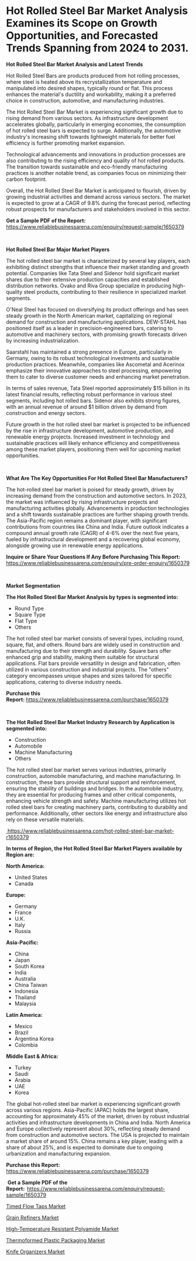 <p><h1>Hot Rolled Steel Bar Market Analysis Examines its Scope on Growth Opportunities, and Forecasted Trends Spanning from 2024 to 2031.</h1></p><p><strong>Hot Rolled Steel Bar Market Analysis and Latest Trends</strong></p>
<p><p>Hot Rolled Steel Bars are products produced from hot rolling processes, where steel is heated above its recrystallization temperature and manipulated into desired shapes, typically round or flat. This process enhances the material's ductility and workability, making it a preferred choice in construction, automotive, and manufacturing industries.</p><p>The Hot Rolled Steel Bar Market is experiencing significant growth due to rising demand from various sectors. As infrastructure development accelerates globally, particularly in emerging economies, the consumption of hot rolled steel bars is expected to surge. Additionally, the automotive industry's increasing shift towards lightweight materials for better fuel efficiency is further promoting market expansion.</p><p>Technological advancements and innovations in production processes are also contributing to the rising efficiency and quality of hot rolled products. The transition towards sustainable and eco-friendly manufacturing practices is another notable trend, as companies focus on minimizing their carbon footprint.</p><p>Overall, the Hot Rolled Steel Bar Market is anticipated to flourish, driven by growing industrial activities and demand across various sectors. The market is expected to grow at a CAGR of 9.8% during the forecast period, reflecting robust prospects for manufacturers and stakeholders involved in this sector.</p></p>
<p><strong>Get a Sample PDF of the Report:&nbsp;</strong> <a href="https://www.reliablebusinessarena.com/enquiry/request-sample/1650379?utm_campaign=1290&utm_medium=2&utm_source=Github&utm_content=ia&utm_term=26092024&utm_id=hot-rolled-steel-bar">https://www.reliablebusinessarena.com/enquiry/request-sample/1650379</a></p>
<p>&nbsp;</p>
<p><strong>Hot Rolled Steel Bar Major Market Players</strong></p>
<p><p>The hot rolled steel bar market is characterized by several key players, each exhibiting distinct strengths that influence their market standing and growth potential. Companies like Tata Steel and Sidenor hold significant market shares due to their extensive production capacities and established distribution networks. Ovako and Riva Group specialize in producing high-quality steel products, contributing to their resilience in specialized market segments.</p><p>O'Neal Steel has focused on diversifying its product offerings and has seen steady growth in the North American market, capitalizing on regional demand for construction and manufacturing applications. DEW-STAHL has positioned itself as a leader in precision-engineered bars, catering to automotive and machinery sectors, with promising growth forecasts driven by increasing industrialization.</p><p>Saarstahl has maintained a strong presence in Europe, particularly in Germany, owing to its robust technological investments and sustainable production practices. Meanwhile, companies like Ascometal and Acerinox emphasize their innovative approaches to steel processing, empowering them to cater to diverse customer needs and enhancing market penetration.</p><p>In terms of sales revenue, Tata Steel reported approximately $15 billion in its latest financial results, reflecting robust performance in various steel segments, including hot rolled bars. Sidenor also exhibits strong figures, with an annual revenue of around $1 billion driven by demand from construction and energy sectors.</p><p>Future growth in the hot rolled steel bar market is projected to be influenced by the rise in infrastructure development, automotive production, and renewable energy projects. Increased investment in technology and sustainable practices will likely enhance efficiency and competitiveness among these market players, positioning them well for upcoming market opportunities.</p></p>
<p>&nbsp;</p>
<p><strong>What Are The Key Opportunities For Hot Rolled Steel Bar Manufacturers?</strong></p>
<p><p>The hot-rolled steel bar market is poised for steady growth, driven by increasing demand from the construction and automotive sectors. In 2023, the market was influenced by rising infrastructure projects and manufacturing activities globally. Advancements in production technologies and a shift towards sustainable practices are further shaping growth trends. The Asia-Pacific region remains a dominant player, with significant contributions from countries like China and India. Future outlook indicates a compound annual growth rate (CAGR) of 4-6% over the next five years, fueled by infrastructural development and a recovering global economy, alongside growing use in renewable energy applications.</p></p>
<p><strong>Inquire or Share Your Questions If Any Before Purchasing This Report:</strong> <a href="https://www.reliablebusinessarena.com/enquiry/pre-order-enquiry/1650379?utm_campaign=1290&utm_medium=2&utm_source=Github&utm_content=ia&utm_term=26092024&utm_id=hot-rolled-steel-bar">https://www.reliablebusinessarena.com/enquiry/pre-order-enquiry/1650379</a></p>
<p>&nbsp;</p>
<p><strong>Market Segmentation</strong></p>
<p><strong>The Hot Rolled Steel Bar Market Analysis by types is segmented into:</strong></p>
<p><ul><li>Round Type</li><li>Square Type</li><li>Flat Type</li><li>Others</li></ul></p>
<p><p>The hot rolled steel bar market consists of several types, including round, square, flat, and others. Round bars are widely used in construction and manufacturing due to their strength and durability. Square bars offer enhanced grip and stability, making them suitable for structural applications. Flat bars provide versatility in design and fabrication, often utilized in various construction and industrial projects. The "others" category encompasses unique shapes and sizes tailored for specific applications, catering to diverse industry needs.</p></p>
<p><strong>Purchase this Report:&nbsp;</strong><a href="https://www.reliablebusinessarena.com/purchase/1650379?utm_campaign=1290&utm_medium=2&utm_source=Github&utm_content=ia&utm_term=26092024&utm_id=hot-rolled-steel-bar">https://www.reliablebusinessarena.com/purchase/1650379</a></p>
<p>&nbsp;</p>
<p><strong>The Hot Rolled Steel Bar Market Industry Research by Application is segmented into:</strong></p>
<p><ul><li>Construction</li><li>Automobile</li><li>Machine Manufacturing</li><li>Others</li></ul></p>
<p><p>The hot rolled steel bar market serves various industries, primarily construction, automobile manufacturing, and machine manufacturing. In construction, these bars provide structural support and reinforcement, ensuring the stability of buildings and bridges. In the automobile industry, they are essential for producing frames and other critical components, enhancing vehicle strength and safety. Machine manufacturing utilizes hot rolled steel bars for creating machinery parts, contributing to durability and performance. Additionally, other sectors like energy and infrastructure also rely on these versatile materials.</p></p>
<p><a href="https://www.reliablebusinessarena.com/hot-rolled-steel-bar-market-r1650379?utm_campaign=1290&utm_medium=2&utm_source=Github&utm_content=ia&utm_term=26092024&utm_id=hot-rolled-steel-bar">&nbsp;https://www.reliablebusinessarena.com/hot-rolled-steel-bar-market-r1650379</a></p>
<p><strong>In terms of Region, the Hot Rolled Steel Bar Market Players available by Region are:</strong></p>
<p>
    <p> <strong> North America: </strong>
        <ul>
            <li>United States</li>
            <li>Canada</li>
        </ul>
        </p> 
    <p> <strong> Europe: </strong>
        <ul>
            <li>Germany</li>
            <li>France</li>
            <li>U.K.</li>
            <li>Italy</li>
            <li>Russia</li>
        </ul>
        </p> 
    <p> <strong> Asia-Pacific: </strong>
        <ul>
            <li>China</li>
            <li>Japan</li>
            <li>South Korea</li>
            <li>India</li>
            <li>Australia</li>
            <li>China Taiwan</li>
            <li>Indonesia</li>
            <li>Thailand</li>
            <li>Malaysia</li>
        </ul>
        </p> 
    <p> <strong> Latin America: </strong>
        <ul>
            <li>Mexico</li>
            <li>Brazil</li>
            <li>Argentina Korea</li>
            <li>Colombia</li>
        </ul>
        </p> 
    <p> <strong> Middle East & Africa: </strong>
        <ul>
            <li>Turkey</li>
            <li>Saudi</li>
            <li>Arabia</li>
            <li>UAE</li>
            <li>Korea</li>
        </ul>
    </p>
    </p>
<p><p>The global hot-rolled steel bar market is experiencing significant growth across various regions. Asia-Pacific (APAC) holds the largest share, accounting for approximately 45% of the market, driven by robust industrial activities and infrastructure developments in China and India. North America and Europe collectively represent about 30%, reflecting steady demand from construction and automotive sectors. The USA is projected to maintain a market share of around 15%. China remains a key player, leading with a share of about 25%, and is expected to dominate due to ongoing urbanization and manufacturing expansion.</p></p>
<p><strong>Purchase this Report: </strong><a href="https://www.reliablebusinessarena.com/purchase/1650379?utm_campaign=1290&utm_medium=2&utm_source=Github&utm_content=ia&utm_term=26092024&utm_id=hot-rolled-steel-bar">https://www.reliablebusinessarena.com/purchase/1650379</a></p>
<p>&nbsp;<strong>Get a Sample PDF of the Report:&nbsp;&nbsp;</strong><a href="https://www.reliablebusinessarena.com/enquiry/request-sample/1650379?utm_campaign=1290&utm_medium=2&utm_source=Github&utm_content=ia&utm_term=26092024&utm_id=hot-rolled-steel-bar">https://www.reliablebusinessarena.com/enquiry/request-sample/1650379</a></p>
<p><strong></strong></p>
<p><p><a href="https://issuu.com/reportprime-2/docs/timed-flow-taps-market-size-2030.pp_14e2819ae1f246?utm_campaign=1290&utm_medium=2&utm_source=Github&utm_content=ia&utm_term=26092024&utm_id=hot-rolled-steel-bar">Timed Flow Taps Market</a></p><p><a href="https://www.linkedin.com/pulse/global-grain-refiners-industry-types-applications-market-players-w70kc?trackingId=UWFKK57YRkWhYQ5YbiZ4Xw%3D%3D&utm_campaign=1290&utm_medium=2&utm_source=Github&utm_content=ia&utm_term=26092024&utm_id=hot-rolled-steel-bar">Grain Refiners Market</a></p><p><a href="https://github.com/lylyparadise/Market-Research-Report-List-5/blob/main/high-temperature-resistant-polyamide-market.md?utm_campaign=1290&utm_medium=2&utm_source=Github&utm_content=ia&utm_term=26092024&utm_id=hot-rolled-steel-bar">High-Temperature Resistant Polyamide Market</a></p><p><a href="https://www.linkedin.com/pulse/global-thermoformed-plastic-packaging-industry-analysis-zbvee?trackingId=gy52%2BAL%2FSbSzdFpNcmGWWA%3D%3D&utm_campaign=1290&utm_medium=2&utm_source=Github&utm_content=ia&utm_term=26092024&utm_id=hot-rolled-steel-bar">Thermoformed Plastic Packaging Market</a></p><p><a href="https://issuu.com/reportprime-2/docs/knife-organizers-market-size-2030.p_0d1302fa3371db?utm_campaign=1290&utm_medium=2&utm_source=Github&utm_content=ia&utm_term=26092024&utm_id=hot-rolled-steel-bar">Knife Organizers Market</a></p></p>